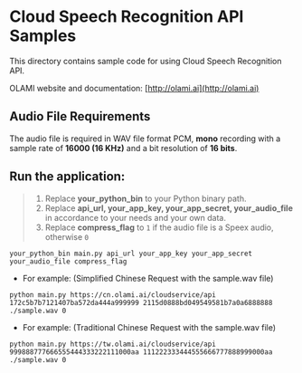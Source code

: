 # Cloud Speech Recognition API Samples

This directory contains sample code for using Cloud Speech Recognition API.

OLAMI website and documentation: [http://olami.ai](http://olami.ai)

## Audio File Requirements

The audio file is required in WAV file format PCM, **mono** recording with a sample rate of **16000 (16 KHz)** and a bit resolution of **16 bits**.

## Run the application:

> 1. Replace **your_python_bin** to your Python binary path.
> 2. Replace **api_url, your_app_key, your_app_secret, your_audio_file** in accordance to your needs and your own data.
> 3. Replace **compress_flag** to `1` if the audio file is a Speex audio, otherwise `0`

```
your_python_bin main.py api_url your_app_key your_app_secret your_audio_file compress_flag
```

- For example: (Simplified Chinese Request with the sample.wav file)

```
python main.py https://cn.olami.ai/cloudservice/api 172c5b7b7121407ba572da444a999999 2115d0888bd049549581b7a0a6888888 ./sample.wav 0
```

- For example: (Traditional Chinese Request with the sample.wav file)

```
python main.py https://tw.olami.ai/cloudservice/api 999888777666555444333222111000aa 111222333444555666777888999000aa ./sample.wav 0
```

